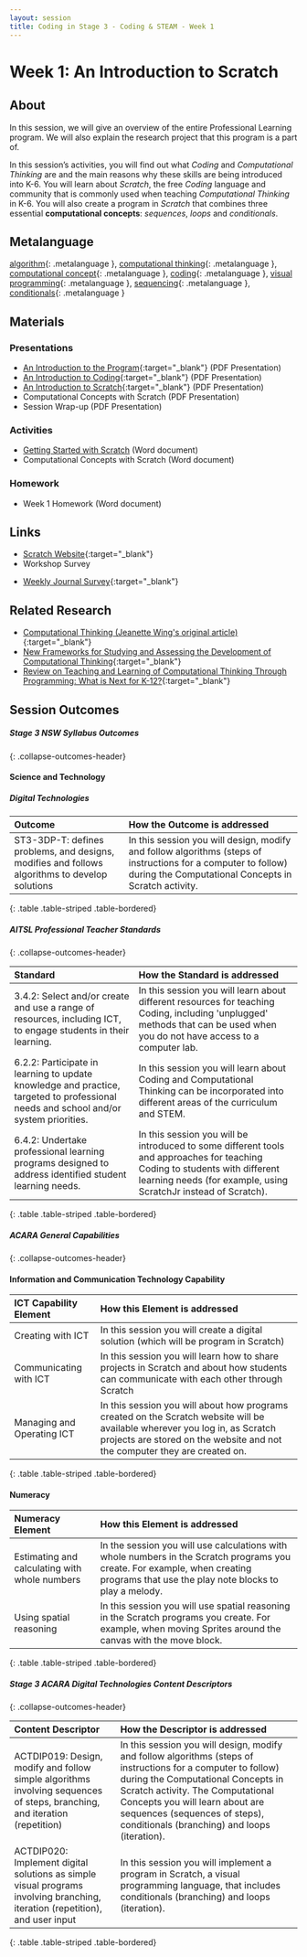 ```yaml
---
layout: session
title: Coding in Stage 3 - Coding & STEAM - Week 1
---
```


# Week 1: An Introduction to Scratch

## About

In this session, we will give an overview of the entire Professional Learning program. We will also explain the research project that this program is a part of.

In this session’s activities, you will find out what *Coding* and *Computational Thinking* are and the main reasons why these skills are being introduced into K-6.  You will learn about *Scratch*, the free *Coding* language and community that is commonly used when teaching *Computational Thinking* in K-6. You will also create a program in *Scratch* that combines three essential **computational concepts**: *sequences*, *loops* and *conditionals*.

## Metalanguage

[algorithm](){: .metalanguage }, [computational thinking](){: .metalanguage }, [computational concept](){: .metalanguage }, [coding](){: .metalanguage }, [visual programming](){: .metalanguage }, [sequencing](){: .metalanguage }, [conditionals](){: .metalanguage }

## Materials

### Presentations

- [An Introduction to the Program](https://uoneduau-my.sharepoint.com/personal/c3129732_uon_edu_au/Documents/Shared%20with%20Everyone/CS3/STEAM/Presentations/Week1/intro_to_the_program.pdf){:target="_blank"} (PDF Presentation)
- [An Introduction to Coding](https://uoneduau-my.sharepoint.com/personal/c3129732_uon_edu_au/Documents/Shared%20with%20Everyone/CS3/STEAM/Presentations/Week1/intro_to_coding.pdf){:target="_blank"} (PDF Presentation)
- [An Introduction to Scratch](https://uoneduau-my.sharepoint.com/personal/c3129732_uon_edu_au/Documents/Shared%20with%20Everyone/CS3/STEAM/Presentations/Week1/intro_to_scratch.pdf){:target="_blank"} (PDF Presentation)
- Computational Concepts with Scratch (PDF Presentation)
- Session Wrap-up (PDF Presentation)

<!-- 
- [Computational Concepts with Scratch]() (PDF presentation)
- [Session Wrap-up]() (PDF presentation)
-->

<!-- 
- [Computational Concepts with Scratch]() (Powerpoint presentation)
- [End of Session Presentation and Homework]() (Powerpoint presentation)
-->

### Activities

- [Getting Started with Scratch](https://uoneduau-my.sharepoint.com/:w:/r/personal/c3129732_uon_edu_au/_layouts/15/Doc.aspx?sourcedoc=%7B8863251c-6f89-4d4a-9cdb-f29b9fa3779c%7D&action=default) (Word document)
- Computational Concepts with Scratch (Word document)

<!--
- [Computational Concepts with Scratch]() (Word document)
-->

### Homework

- Week 1 Homework (Word document)

<!--
    - [Week 1 Homework]()
-->

## Links

- [Scratch Website](https://scratch.mit.edu/){:target="_blank"}
- Workshop Survey

<!-- 
- [Workshop Survey]()
-->

- [Weekly Journal Survey](https://www.surveymonkey.com/r/uon_coding_journal){:target="_blank"}

## Related Research

- [Computational Thinking (Jeanette Wing's original article)](https://www.cs.cmu.edu/~15110-s13/Wing06-ct.pdf){:target="_blank"}
- [New Frameworks for Studying and Assessing the Development of Computational Thinking](http://web.media.mit.edu/~kbrennan/files/Brennan_Resnick_AERA2012_CT.pdf){:target="_blank"}
- [Review on Teaching and Learning of Computational Thinking Through Programming: What is Next for K-12?](https://pdfs.semanticscholar.org/64b5/f719a6f7bff3c58e620d859d7dd5a3d3fdc1.pdf){:target="_blank"}

## Session Outcomes

##### Stage 3 NSW Syllabus Outcomes
{: .collapse-outcomes-header}

####  Science and Technology

##### Digital Technologies

| Outcome                                                                                        | How the Outcome is addressed                                                                                                                                          |
|:-----------------------------------------------------------------------------------------------|:----------------------------------------------------------------------------------------------------------------------------------------------------------------------|
| ST3-3DP-T: defines problems, and designs, modifies and follows algorithms to develop solutions | In this session you will design, modify and follow algorithms (steps of instructions for a computer to follow) during the Computational Concepts in Scratch activity. |
{: .table .table-striped .table-bordered}


##### AITSL Professional Teacher Standards
{: .collapse-outcomes-header}

| Standard                                                                                                                             | How the Standard is addressed                                                                                                                                                                  |
|:-------------------------------------------------------------------------------------------------------------------------------------|:-----------------------------------------------------------------------------------------------------------------------------------------------------------------------------------------------|
| 3.4.2: Select and/or create and use a range of resources, including ICT, to engage students in their learning.                       | In this session you will learn about different resources for teaching Coding, including 'unplugged' methods that can be used when you do not have access to a computer lab.                    |
| 6.2.2: Participate in learning to update knowledge and practice, targeted to professional needs and school and/or system priorities. | In this session you will learn about Coding and Computational Thinking can be incorporated into different areas of the curriculum and STEM.                                                    |
| 6.4.2: Undertake professional learning programs designed to address identified student learning needs.                               | In this session you will be introduced to some different tools and approaches for teaching Coding to students with different learning needs (for example, using ScratchJr instead of Scratch). |
{: .table .table-striped .table-bordered}


##### ACARA General Capabilities
{: .collapse-outcomes-header}

####  Information and Communication Technology Capability

| ICT Capability Element     | How this Element is addressed                                                                                                                                                                             |
|:---------------------------|:----------------------------------------------------------------------------------------------------------------------------------------------------------------------------------------------------------|
| Creating with ICT          | In this session you will create a digital solution (which will be program in Scratch)                                                                                                                     |
| Communicating with ICT     | In this session you will learn how to share projects in Scratch and about how students can communicate with each other through Scratch                                                                    |
| Managing and Operating ICT | In this session you will about how programs created on the Scratch website will be available wherever you log in, as Scratch projects are stored on the website and not the computer they are created on. |
{: .table .table-striped .table-bordered}

####  Numeracy

| Numeracy Element                              | How this Element is addressed                                                                                                                                                       |
|:----------------------------------------------|:------------------------------------------------------------------------------------------------------------------------------------------------------------------------------------|
| Estimating and calculating with whole numbers | In the session you will use calculations with whole numbers in the Scratch programs you create. For example, when creating programs that use the play note blocks to play a melody. |
| Using spatial reasoning                       | In this session you will use spatial reasoning in the Scratch programs you create. For example, when moving Sprites around the canvas with the move block.                          |
{: .table .table-striped .table-bordered}


##### Stage 3 ACARA Digital Technologies Content Descriptors
{: .collapse-outcomes-header}

| Content Descriptor                                                                                                           | How the Descriptor is addressed                                                                                                                                                                                                                                                                           |
|:-----------------------------------------------------------------------------------------------------------------------------|:----------------------------------------------------------------------------------------------------------------------------------------------------------------------------------------------------------------------------------------------------------------------------------------------------------|
| ACTDIP019: Design, modify and follow simple algorithms involving sequences of steps, branching, and iteration (repetition)   | In this session you will design, modify and follow algorithms (steps of instructions for a computer to follow) during the Computational Concepts in Scratch activity. The Computational Concepts you will learn about are sequences (sequences of steps), conditionals (branching) and loops (iteration). |
| ACTDIP020: Implement digital solutions as simple visual programs involving branching, iteration (repetition), and user input | In this session you will implement a program in Scratch, a visual programming language, that includes conditionals (branching) and loops (iteration).                                                                                                                                                     |
{: .table .table-striped .table-bordered}

